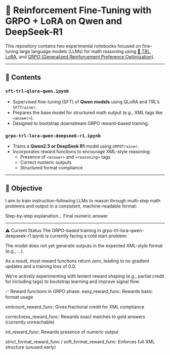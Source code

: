 # 🧪 Reinforcement Fine-Tuning with GRPO + LoRA on Qwen and DeepSeek-R1

This repository contains two experimental notebooks focused on fine-tuning large language models (LLMs) for math reasoning using [🤗 TRL](https://github.com/huggingface/trl), [LoRA](https://github.com/huggingface/peft), and [GRPO (Generalized Reinforcement Preference Optimization)](https://huggingface.co/docs/trl/main/en/grpo).

---

## 📁 Contents

### `sft-trl-qlora-qwen.ipynb`
- Supervised fine-tuning (SFT) of **Qwen models** using QLoRA and TRL’s `SFTTrainer`.
- Prepares the base model for structured math output (e.g., XML tags like `<answer>`).
- Designed to bootstrap downstream GRPO reward-based training.

### `grpo-trl-lora-qwen-deepseek-r1.ipynb`
- Trains a **Qwen2.5 or DeepSeek R1** model using `GRPOTrainer`.
- Incorporates reward functions to encourage XML-style reasoning:
  - Presence of `<answer>` and `<reasoning>` tags
  - Correct numeric outputs
  - Structured format compliance

---

## 🎯 Objective

I aim to train instruction-following LLMs to reason through multi-step math problems and output in a consistent, machine-readable format:

<reasoning>
Step-by-step explanation...
</reasoning>
<answer>
Final numeric answer
</answer>

---

⚠️ Current Status
The GRPO-based training in grpo-trl-lora-qwen-deepseek-r1.ipynb is currently facing a cold start problem:

The model does not yet generate outputs in the expected XML-style format (e.g., <answer>...</answer>).

As a result, most reward functions return zero, leading to no gradient updates and a training loss of 0.0.

We're actively experimenting with lenient reward shaping (e.g., partial credit for including <answer> tags) to bootstrap learning and improve signal flow.

✅ Reward functions in GRPO phase:
easy_reward_func: Rewards basic format usage

xmlcount_reward_func: Gives fractional credit for XML compliance

correctness_reward_func: Rewards exact matches to gold answers (currently unreachable)

int_reward_func: Rewards presence of numeric output

strict_format_reward_func / soft_format_reward_func: Enforces full XML structure (unused early)

